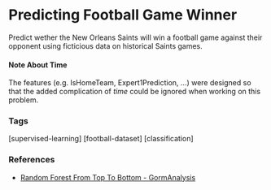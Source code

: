 # Predicting Football Game Winner
Predict wether the New Orleans Saints will win a football game against their opponent using ficticious data on historical Saints games.

#### Note About Time
The features (e.g. IsHomeTeam, Expert1Prediction, ...) were designed so that the added complication of *time* could be ignored when working on this problem.

### Tags
[supervised-learning] [football-dataset] [classification]

### References
- [Random Forest From Top To Bottom - GormAnalysis](http://gormanalysis.com/random-forest-from-top-to-bottom/)
